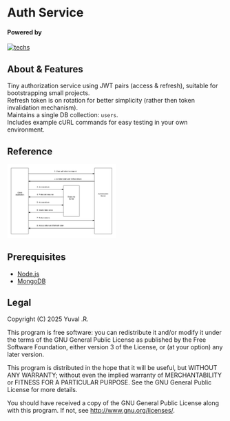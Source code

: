 # Auth Service

#### Powered by
[![techs](https://skillicons.dev/icons?i=nodejs,express,mongo&theme=light)](https://skillicons.dev)

## About & Features
Tiny authorization service using JWT pairs (access & refresh), suitable for bootstrapping small projects.  
Refresh token is on rotation for better simplicity (rather then token invalidation mechanism).  
Maintains a single DB collection: `users`.  
Includes example cURL commands for easy testing in your own environment.  

## Reference
<img width="50%" src=".assets/oauth-refresh-token-diagram.png"></img>


## Prerequisites
- [Node.js](https://nodejs.org/en/download)
- [MongoDB](https://www.mongodb.com/try/download/community)

## Legal
Copyright (C) 2025  Yuval .R.

This program is free software: you can redistribute it and/or modify it under the terms of the GNU General Public License as published by the Free Software Foundation, either version 3 of the License, or (at your option) any later version.

This program is distributed in the hope that it will be useful, but WITHOUT ANY WARRANTY; without even the implied warranty of MERCHANTABILITY or FITNESS FOR A PARTICULAR PURPOSE. See the GNU General Public License for more details.

You should have received a copy of the GNU General Public License along with this program. If not, see <http://www.gnu.org/licenses/>.